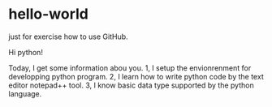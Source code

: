 # hello-world
just for exercise how to use GitHub.

Hi python!

Today, I get some information  abou you.
1, I setup the envionrenment for developping python program.
2, I learn how to write python code by the text editor notepad++ tool.
3, I know basic data type supported by the python language. 
